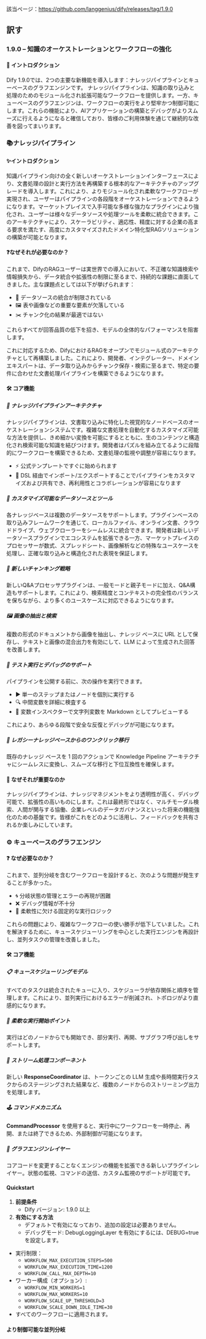 該当ページ：https://github.com/langgenius/dify/releases/tag/1.9.0

## 訳す

### 1.9.0 – 知識のオーケストレーションとワークフローの強化

#### 🚀 イントロダクション

Dify 1.9.0では、2つの主要な新機能を導入します：ナレッジパイプラインとキューベースのグラフエンジンです。
ナレッジパイプラインは、知識の取り込みと処理のためのモジュール化され拡張可能なワークフローを提供します。一方、キューベースのグラフエンジンは、ワークフローの実行をより堅牢かつ制御可能にします。これらの機能により、AIアプリケーションの構築とデバッグがよりスムーズに行えるようになると確信しており、皆様のご利用体験を通じて継続的な改善を図ってまいります。

### 📚ナレッジパイプライン

#### ✨イントロダクション

知識パイプライン向けの全く新しいオーケストレーションインターフェースにより、文書処理の設計と実行方法を再構築する根本的なアーキテクチャのアップグレードを導入します。これにより、よりモジュール化され柔軟なワークフローが実現され、ユーザーはパイプラインの各段階をオーケストレーションできるようになります。マーケットプレイスで入手可能な多様な強力なプラグインにより強化され、ユーザーは様々なデータソースや処理ツールを柔軟に統合できます。このアーキテクチャにより、スケーラビリティ、適応性、精度に対する企業の高まる要求を満たす、高度にカスタマイズされたドメイン特化型RAGソリューションの構築が可能となります。

#### ❓なぜそれが必要なのか？

これまで、DifyのRAGユーザーは実世界での導入において、不正確な知識検索や情報損失から、データ統合や拡張性の制限に至るまで、持続的な課題に直面してきました。主な課題点としては以下が挙げられます：

- 🔗 データソースの統合が制限されている 
- 🖼️ 表や画像などの重要な要素が欠落している 
- ✂️ チャンク化の結果が最適ではない

これらすべてが回答品質の低下を招き、モデルの全体的なパフォーマンスを阻害します。

これに対応するため、DifyにおけるRAGをオープンでモジュール式のアーキテクチャとして再構築しました。これにより、開発者、インテグレーター、ドメインエキスパートは、データ取り込みからチャンク保存・検索に至るまで、特定の要件に合わせた文書処理パイプラインを構築できるようになります。

#### 🛠️ コア機能

##### 🧩 ナレッジパイプラインアーキテクチャ

ナレッジパイプラインは、文書取り込みに特化した視覚的なノードベースのオーケストレーションシステムです。複雑な文書処理を自動化するカスタマイズ可能な方法を提供し、きめ細かい変換を可能にするとともに、生のコンテンツと構造化され検索可能な知識を結びつけます。開発者はパズルを組み立てるように段階的にワークフローを構築できるため、文書処理の監視や調整が容易になります。

- ⚡ 公式テンプレートですぐに始められます
- 🔄 DSL 経由でインポート/エクスポートすることでパイプラインをカスタマイズおよび共有でき、再利用性とコラボレーションが容易になります

##### 🔌 カスタマイズ可能なデータソースとツール

各ナレッジベースは複数のデータソースをサポートします。プラグインベースの取り込みフレームワークを通じて、ローカルファイル、オンライン文書、クラウドドライブ、ウェブクローラーをシームレスに統合できます。開発者は新しいデータソースプラグインでエコシステムを拡張できる一方、マーケットプレイスのプロセッサーが数式、スプレッドシート、画像解析などの特殊なユースケースを処理し、正確な取り込みと構造化された表現を保証します。

##### 🧾 新しいチャンキング戦略

新しいQ&Aプロセッサプラグインは、一般モードと親子モードに加え、Q&A構造もサポートします。これにより、検索精度とコンテキストの完全性のバランスを保ちながら、より多くのユースケースに対応できるようになります。

##### 🖼️ 画像の抽出と検索

複数の形式のドキュメントから画像を抽出し、ナレッジ ベースに URL として保存し、テキストと画像の混合出力を有効にして、LLM によって生成された回答を改善します。

##### 🧪 テスト実行とデバッグのサポート

パイプラインを公開する前に、次の操作を実行できます。

- ▶️ 単一のステップまたはノードを個別に実行する
- 🔍 中間変数を詳細に検査する 
- 👀 変数インスペクターで文字列変数を Markdown としてプレビューする

これにより、あらゆる段階で安全な反復とデバッグが可能になります。

##### 🔄 レガシーナレッジベースからのワンクリック移行

既存のナレッジ ベースを 1 回のアクションで Knowledge Pipeline アーキテクチャにシームレスに変換し、スムーズな移行と下位互換性を確保します。

#### 🌟 なぜそれが重要なのか

ナレッジパイプラインは、ナレッジマネジメントをより透明性が高く、デバッグ可能で、拡張性の高いものにします。これは最終形ではなく、マルチモーダル検索、人間が関与する協働、企業レベルのデータガバナンスといった将来の機能強化のための基盤です。皆様がこれをどのように活用し、フィードバックを共有されるか楽しみにしています。

### ⚙️ キューベースのグラフエンジン

#### ❓ なぜ必要なのか？

これまで、並列分岐を含むワークフローを設計すると、次のような問題が発生することが多かった。
- 🌀 分岐状態の管理とエラーの再現が困難 
- ❌ デバッグ情報が不十分
- 🧱 柔軟性に欠ける固定的な実行ロジック

これらの問題により、複雑なワークフローの使い勝手が低下していました。これを解決するために、キュースケジューリングを中心とした実行エンジンを再設計し、並列タスクの管理を改善しました。

#### 🛠️ コア機能

##### 📋 キュースケジューリングモデル
すべてのタスクは統合されたキューに入り、スケジューラが依存関係と順序を管理します。これにより、並列実行におけるエラーが削減され、トポロジがより直感的になります。

##### 🎯 柔軟な実行開始ポイント
実行はどのノードからでも開始でき、部分実行、再開、サブグラフ呼び出しをサポートします。

##### 🌊 ストリーム処理コンポーネント
新しい **ResponseCoordinator** は、トークンごとの LLM 生成や長時間実行タスクからのステージングされた結果など、複数のノードからのストリーミング出力を処理します。

##### 🕹️ コマンドメカニズム
**CommandProcessor** を使用すると、実行中にワークフローを一時停止、再開、または終了できるため、外部制御が可能になります。

##### 🧩 グラフエンジンレイヤー
コアコードを変更することなくエンジンの機能を拡張できる新しいプラグインレイヤー。状態の監視、コマンドの送信、カスタム監視のサポートが可能です。

#### Quickstart

1. **前提条件**
    - Dify バージョン: 1.9.0 以上 
2. **有効にする方法**
   - デフォルトで有効になっており、追加の設定は必要ありません。 
   - デバッグモード: DebugLoggingLayer を有効にするには、DEBUG=true を設定します。
- 実行制限：
	- `WORKFLOW_MAX_EXECUTION_STEPS=500`
	- `WORKFLOW_MAX_EXECUTION_TIME=1200`
	- `WORKFLOW_CALL_MAX_DEPTH=10`
- ワーカー構成（オプション）:
	-  `WORKFLOW_MIN_WORKERS=1`
	- `WORKFLOW_MAX_WORKERS=10`
	- `WORKFLOW_SCALE_UP_THRESHOLD=3`
	- `WORKFLOW_SCALE_DOWN_IDLE_TIME=30`
- すべてのワークフローに適用されます。

#### より制御可能な並列分岐
